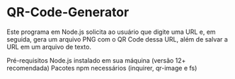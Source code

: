 # QR-Code-Generator
Este programa em Node.js solicita ao usuário que digite uma URL e, em seguida, gera um arquivo PNG com o QR Code dessa URL, além de salvar a URL em um arquivo de texto.

Pré-requisitos
Node.js instalado em sua máquina (versão 12+ recomendada)
Pacotes npm necessários (inquirer, qr-image e fs)

